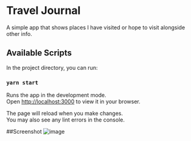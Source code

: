 # Travel Journal

A simple app that shows places I have visited or hope to visit alongside other info.

## Available Scripts

In the project directory, you can run:

### `yarn start`

Runs the app in the development mode.\
Open [http://localhost:3000](http://localhost:3000) to view it in your browser.

The page will reload when you make changes.\
You may also see any lint errors in the console.

##Screenshot
![image](https://user-images.githubusercontent.com/65256184/175422103-c8753d4a-f18e-4566-b29f-924d156bbb24.png)
